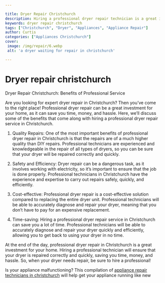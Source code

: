 ```yaml
---

title: Dryer Repair Christchurch
description: Hiring a professional dryer repair technician is a great investment for your home. They will ensure that your dryer is repaired correctly and quickly, saving you time, money, and hassle. Learn more.
keywords: dryer repair christchurch
tags: ["Christchurch", "Dryer", "Appliances", "Appliance Repair"]
author: Curtis
categories: ["Appliances Christchurch"]
cover: 
 image: /img/repair/6.webp
 alt: 'a dryer waiting for repair in christchurch'

---
```


# Dryer repair christchurch

Dryer Repair Christchurch: Benefits of Professional Service

Are you looking for expert dryer repair in Christchurch? Then you’ve come to the right place! Professional dryer repair can be a great investment for your home, as it can save you time, money, and hassle. Here, we’ll discuss some of the benefits that come along with hiring a professional dryer repair service in Christchurch.

1. Quality Repairs: One of the most important benefits of professional dryer repair in Christchurch is that the repairs are of a much higher quality than DIY repairs. Professional technicians are experienced and knowledgeable in the repair of all types of dryers, so you can be sure that your dryer will be repaired correctly and quickly.

2. Safety and Efficiency: Dryer repair can be a dangerous task, as it involves working with electricity, so it’s important to ensure that the job is done properly. Professional technicians in Christchurch have the experience and expertise to carry out repairs safely, quickly, and efficiently.

3. Cost-effective: Professional dryer repair is a cost-effective solution compared to replacing the entire dryer unit. Professional technicians will be able to accurately diagnose and repair your dryer, meaning that you don’t have to pay for an expensive replacement.

4. Time-saving: Hiring a professional dryer repair service in Christchurch can save you a lot of time. Professional technicians will be able to accurately diagnose and repair your dryer quickly and efficiently, allowing you to get back to using your dryer in no time.

At the end of the day, professional dryer repair in Christchurch is a great investment for your home. Hiring a professional technician will ensure that your dryer is repaired correctly and quickly, saving you time, money, and hassle. So, when your dryer needs repair, be sure to hire a professional!

Is your appliance malfunctioning? This compilation of <a href="/pages/appliance-repair-technicians/new-zealand/christchurch/">appliance repair technicians in christchurch</a> will help get your appliance running like new